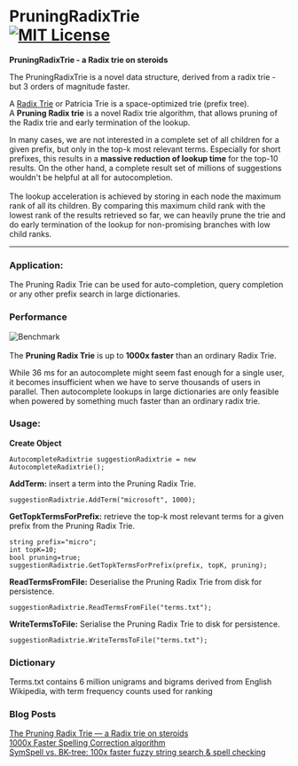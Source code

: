 PruningRadixTrie<br> 
[![MIT License](https://img.shields.io/github/license/wolfgarbe/pruningradixtrie.png)](https://github.com/wolfgarbe/PruningRadixTrie/blob/master/LICENSE)
========
**PruningRadixTrie - a Radix trie on steroids**

The PruningRadixTrie is a novel data structure, derived from a radix trie - but 3 orders of magnitude faster.

A [Radix Trie](https://en.wikipedia.org/wiki/Radix_tree) or Patricia Trie is a space-optimized trie (prefix tree).<br>
A **Pruning Radix trie** is a novel Radix trie algorithm, that allows pruning of the Radix trie and early termination of the lookup.

In many cases, we are not interested in a complete set of all children for a given prefix, but only in the top-k most relevant terms.
Especially for short prefixes, this results in a **massive reduction of lookup time** for the top-10 results.
On the other hand, a complete result set of millions of suggestions wouldn't be helpful at all for autocompletion.<br><br>
The lookup acceleration is achieved by storing in each node the maximum rank of all its children. By comparing this maximum child rank with the lowest rank of the results retrieved so far, we can heavily prune the trie and do early termination of the lookup for non-promising branches with low child ranks.

***

### Application:

The Pruning Radix Trie can be used for auto-completion, query completion or any other prefix search in large dictionaries.

### Performance

![Benchmark](https://miro.medium.com/max/1400/1*pbE25qHjArliCZVw8-wKNQ.png "Benchmark")
<br><br>
The **Pruning Radix Trie** is up to **1000x faster** than an ordinary Radix Trie.

While 36 ms for an autocomplete might seem fast enough for a single user, it becomes insufficient when we have to serve thousands of users in parallel. Then autocomplete lookups in large dictionaries are only feasible when powered by something much faster than an ordinary radix trie.


### Usage: 

**Create Object**
``` 
AutocompleteRadixtrie suggestionRadixtrie = new AutocompleteRadixtrie();
``` 
**AddTerm:** insert a term into the Pruning Radix Trie.
```
suggestionRadixtrie.AddTerm("microsoft", 1000);
```
**GetTopkTermsForPrefix:** retrieve the top-k most relevant terms for a given prefix from the Pruning Radix Trie.
``` 
string prefix="micro";
int topK=10;
bool pruning=true;
suggestionRadixtrie.GetTopkTermsForPrefix(prefix, topK, pruning);
``` 
**ReadTermsFromFile:** Deserialise the Pruning Radix Trie from disk for persistence.
``` 
suggestionRadixtrie.ReadTermsFromFile("terms.txt");
```
**WriteTermsToFile:** Serialise the Pruning Radix Trie to disk for persistence.
``` 
suggestionRadixtrie.WriteTermsToFile("terms.txt");
```

### Dictionary

Terms.txt contains 6 million unigrams and bigrams derived from English Wikipedia, with term frequency counts used for ranking

### Blog Posts
[The Pruning Radix Trie — a Radix trie on steroids](https://medium.com/@wolfgarbe/the-pruning-radix-trie-a-radix-trie-on-steroids-412807f77abc)<br>
[1000x Faster Spelling Correction algorithm](https://medium.com/@wolfgarbe/1000x-faster-spelling-correction-algorithm-2012-8701fcd87a5f)<br>
[SymSpell vs. BK-tree: 100x faster fuzzy string search & spell checking](https://medium.com/@wolfgarbe/symspell-vs-bk-tree-100x-faster-fuzzy-string-search-spell-checking-c4f10d80a078)

